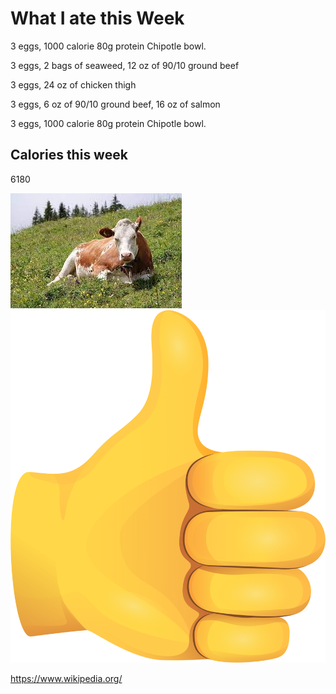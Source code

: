 <DOCTYPE HTML>
<body>
  
<h1>What I ate this Week </h1>

<div class="Monday".>

<p> 3 eggs, 1000 calorie 80g protein Chipotle bowl. </p> </div>

<div class="Tuesday".>
  
<p> 3 eggs, 2 bags of seaweed, 12 oz of 90/10 ground beef </p> </div>

<div class="Wednesday".>
  
<p> 3 eggs, 24 oz of chicken thigh </p> </div>

<div class="Thursday".>
  
<p> 3 eggs, 6 oz of 90/10 ground beef, 16 oz of salmon </p> </div>

<div class="Friday".>
  
<p> 3 eggs, 1000 calorie 80g protein Chipotle bowl. </p> </div>

<h2> Calories this week </h2>

<p> 6180 </p>

<img src="cow.jpg">

<img src="thumb.jpg">

<a href="url"> https://www.wikipedia.org/ </a>






</body>
